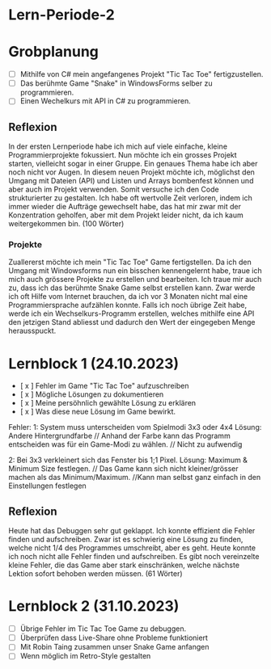 # Lern-Periode-2

# Grobplanung
- [ ] Mithilfe von C# mein angefangenes Projekt "Tic Tac Toe" fertigzustellen.
- [ ] Das berühmte Game "Snake" in WindowsForms selber zu programmieren.
- [ ] Einen Wechelkurs mit API in C# zu programmieren.

## Reflexion
In der ersten Lernperiode habe ich mich auf viele einfache, kleine Programmierprojekte fokussiert. Nun möchte ich ein grosses Projekt starten, vielleicht sogar in einer Gruppe. Ein genaues Thema habe ich aber noch nicht vor Augen. In diesem neuen Projekt möchte ich, möglichst den Umgang mit Dateien (API) und Listen und Arrays bombenfest können und aber auch im Projekt verwenden. Somit versuche ich den Code strukturierter zu gestalten. Ich habe oft wertvolle Zeit verloren, indem ich immer wieder die Aufträge gewechselt habe, das hat mir zwar mit der Konzentration geholfen, aber mit dem Projekt leider nicht, da ich kaum weitergekommen bin. (100 Wörter)

### Projekte
Zuallererst möchte ich mein "Tic Tac Toe" Game fertigstellen. Da ich den Umgang mit Windowsforms nun ein bisschen kennengelernt habe, traue ich mich auch grössere Projekte zu erstellen und bearbeiten. Ich traue mir auch zu, dass ich das berühmte Snake Game selbst erstellen kann. Zwar werde ich oft Hilfe vom Internet brauchen, da ich vor 3 Monaten nicht mal eine Programmiersprache aufzählen konnte. Falls ich noch übrige Zeit habe, werde ich ein Wechselkurs-Programm erstellen, welches mithilfe eine API den jetzigen Stand abliesst und dadurch den Wert der eingegeben Menge herausspuckt.

# Lernblock 1 (24.10.2023)
- [ x ] Fehler im Game "Tic Tac Toe" aufzuschreiben
- [ x ] Mögliche Lösungen zu dokumentieren
- [ x ] Meine persöhnlich gewählte Lösung zu erklären
- [ x ] Was diese neue Lösung im Game bewirkt.

Fehler:
1: System muss unterscheiden vom Spielmodi 3x3 oder 4x4
Lösung: Andere Hintergrundfarbe               // Anhand der Farbe kann das Programm entscheiden was für ein Game-Modi zu wählen. // Nicht zu aufwendig

2: Bei 3x3 verkleinert sich das Fenster bis 1;1 Pixel.
Lösung: Maximum & Minimum Size festlegen.     // Das Game kann sich nicht kleiner/grösser machen als das Minimum/Maximum.  //Kann man selbst ganz einfach in den Einstellungen festlegen

## Reflexion
Heute hat das Debuggen sehr gut geklappt. Ich konnte effizient die Fehler finden und aufschreiben. Zwar ist es schwierig eine Lösung zu finden, welche nicht 1/4 des Programmes umschreibt, aber es geht. Heute konnte ich noch nicht alle Fehler finden und aufschreiben. Es gibt noch vereinzelte kleine Fehler, die das Game aber stark einschränken, welche nächste Lektion sofort behoben werden müssen. (61 Wörter)



# Lernblock 2 (31.10.2023)
- [ ] Übrige Fehler im Tic Tac Toe Game zu debuggen.
- [ ] Überprüfen dass Live-Share ohne Probleme funktioniert
- [ ] Mit Robin Taing zusammen unser Snake Game anfangen
- [ ] Wenn möglich im Retro-Style gestalten
